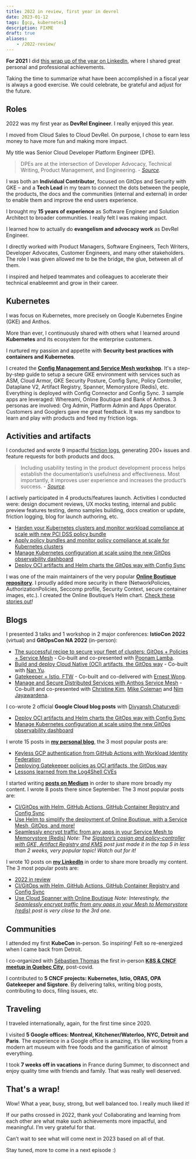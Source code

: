 ```yaml
---
title: 2022 in review, first year in devrel
date: 2023-01-12
tags: [gcp, kubernetes]
description: FIXME
draft: true
aliases:
    - /2022-review/
---
```

**For 2021** I did [this wrap up of the year on LinkedIn](https://www.linkedin.com/posts/mathieubenoitqc_googlecloud-kubernetes-canada-activity-6884693753190252544-3rau), where I shared great personal and professional achievements.

Taking the time to summarize what have been accomplished in a fiscal year is always a good exercise. We could celebrate, be grateful and adjust for the future.

## Roles

2022 was my first year as **DevRel Engineer**. I really enjoyed this year.

I moved from Cloud Sales to Cloud DevRel. On purpose, I chose to earn less money to have more fun and making more impact.

My title was Senior Cloud Developer Platform Engineer (DPE).

> DPEs are at the intersection of Developer Advocacy, Technical Writing, Product Management, and Engineering. - _[Source](https://medium.com/google-cloud/developer-programs-engineer-say-what-b12829729693)._

I was both an **Individual Contributor**, focused on GitOps and Security with GKE – and a **Tech Lead** in my team to connect the dots between the people, the products, the docs and the communities (internal and external) in order to enable them and improve the end users experience.

I brought my **15 years of experience** as Software Engineer and Solution Architect to broader communities. I really felt I was making impact.

I learned how to actually do **evangelism and advocacy work** as DevRel Engineer.

I directly worked with Product Managers, Software Engineers, Tech Writers, Developer Advocates, Customer Engineers, and many other stakeholders. The role I was given allowed me to be the bridge, the glue, between all of them.

I inspired and helped teammates and colleagues to accelerate their technical enableemnt and grow in their career.

## Kubernetes

I was focus on Kubernetes, more precisely on Google Kubernetes Engine (GKE) and Anthos.

More than ever, I continuously shared with others what I learned around **Kubernetes** and its ecosystem for the enterprise customers.

I nurtured my passion and appetite with **Security best practices with containers and Kubernetes**.

I created the [**Config Management and Service Mesh workshop**](https://acm-workshop.alwaysupalwayson.com/). It's a step-by-step guide to setup a secure GKE environment with services such as ASM, Cloud Armor, GKE Security Posture, Config Sync, Policy Controller, Dataplane V2, Artifact Registry, Spanner, Memorystore (Redis), etc. Everything is deployed with Config Connector and Config Sync. 3 sample apps are leveraged: Whereami, Online Boutique and Bank of Anthos. 3 personas are involved: Org Admin, Platform Admin and Apps Operator. Customers and Googlers gave me great feedback. It was my sandbox to learn and play with products and feed my friction logs.

## Activities and artifacts

I conducted and wrote 9 impactful [friction logs](https://developerrelations.com/developer-experience/an-introduction-to-friction-logging ), generating 200+ issues and feature requests for both products and docs.

> Including usability testing in the product development process helps establish the documentation’s usefulness and effectiveness. Most importantly, it improves user experience and increases the product’s success. - _[Source](https://medium.com/@dubemobinnaesiowu/how-to-test-technical-documentation-usability-74ad0c8d27c)._

I actively participated in 4 products/features launch. Activities I conducted were: design document reviews, UX mocks testing, internal and public preview features testing, demo samples building, docs creation or update, friction logging, blog for launch authoring, etc.
- [Harden your Kubernetes clusters and monitor workload compliance at scale with new PCI DSS policy bundle](https://cloud.google.com/blog/products/containers-kubernetes/new-pci-dss-policy-bundle/)
- [Apply policy bundles and monitor policy compliance at scale for Kubernetes clusters](https://cloud.google.com/blog/products/containers-kubernetes/apply-policy-bundles-and-monitor-policy-compliance-at-scale-for-kubernetes-clusters)
- [Manage Kubernetes configuration at scale using the new GitOps observability dashboard](https://cloud.google.com/blog/products/containers-kubernetes/manage-kubernetes-configuration-at-scale-using-the-new-gitops-observability-dashboard)
- [Deploy OCI artifacts and Helm charts the GitOps way with Config Sync ](https://cloud.google.com/blog/products/containers-kubernetes/gitops-with-oci-artifacts-and-config-sync)

I was one of the main maintainers of the very popular [**Online Boutique repository**](https://github.com/GoogleCloudPlatform/microservices-demo). I proudly added more security in there (NetworkPolicies, AuthorizationPolicies, Seccomp profile, Security Context, secure container images, etc.). I created the Online Boutique’s Helm chart. [Check these stories out](https://medium.com/p/246119e46d53)!

## Blogs

I presented 3 talks and 1 workshop in 2 major conferences: **IstioCon 2022** (virtual) and **GitOpsCon NA 2022** (in-person): 
- [The successful recipe to secure your fleet of clusters: GitOps + Policies + Service Mesh](https://sched.co/1AR95) - Co-built and co-presented with [Poonam Lamba](https://www.linkedin.com/in/poonamlamba/).
- [Build and deploy Cloud Native (OCI) artifacts, the GitOps way](https://sched.co/1AR9T) - Co-built with [Nan Yu](https://www.linkedin.com/in/nan-yu-57650618/).
- [Gatekeeper + Istio, FTW](https://events.istio.io/istiocon-2022/sessions/gatekeeper-istio/) - Co-built and co-delivered with [Ernest Wong](https://www.linkedin.com/in/chewong/).
- [Manage and Secure Distributed Services with Anthos Service Mesh](https://events.istio.io/istiocon-2022/sessions/workshop-anthos/) - Co-built and co-presented with [Christine Kim](https://www.linkedin.com/in/christine-soh-kim/), [Mike Coleman](https://www.linkedin.com/in/mikegcoleman/) and [Nim Jayawardena](https://www.linkedin.com/in/nimesha-nim-jayawardena-3b4a1396/).

I co-wrote 2 official **Google Cloud blog posts** with [Divyansh Chaturvedi](https://www.linkedin.com/in/divyanshc/):
- [Deploy OCI artifacts and Helm charts the GitOps way with Config Sync](https://cloud.google.com/blog/products/containers-kubernetes/gitops-with-oci-artifacts-and-config-sync)
- [Manage Kubernetes configuration at scale using the new GitOps observability dashboard](https://cloud.google.com/blog/products/containers-kubernetes/manage-kubernetes-configuration-at-scale-using-the-new-gitops-observability-dashboard)

I wrote 15 posts in [**my personal blog**](https://alwaysupalwayson.com), the 3 most popular posts are:
- [Keyless GCP authentication from GitHub Actions with Workload Identity Federation](https://alwaysupalwayson.com/posts/2022/01/workload-identity-federation/)
- [Deploying Gatekeeper policies as OCI artifacts, the GitOps way](https://alwaysupalwayson.com/posts/2022/09/gatekeeper-policies-as-oci-artifacts/) 
- [Lessons learned from the Log4Shell CVEs](https://alwaysupalwayson.com/posts/2021/12/log4shell/)

I started writing [**posts on Medium**](https://medium.com/@mabenoit) in order to share more broadly my content. I wrote 8 posts there since September. The 3 most popular posts are:
- [CI/GitOps with Helm, GitHub Actions, GitHub Container Registry and Config Sync](https://medium.com/p/836913e74e79)
- [Use Helm to simplify the deployment of Online Boutique, with a Service Mesh, GitOps, and more!](https://medium.com/p/246119e46d53)
- [Seamlessly encrypt traffic from any apps in your Service Mesh to Memorystore (Redis)](https://medium.com/p/64b71969318d)
_Note: The [Sigstore’s cosign and policy-controller with GKE, Artifact Registry and KMS](https://medium.com/p/7bd5b12672ea) post just made it in the top 5 in less than 2 weeks, very popular topic! Watch out for it!_

I wrote 10 posts on [**my LinkedIn**](https://www.linkedin.com/in/mathieubenoitqc/) in order to share more broadly my content. The 3 most popular posts are:
- [2022 in review](https://www.linkedin.com/posts/mathieubenoitqc_googlecloud-kubernetes-canada-activity-6884693753190252544-3rau)
- [CI/GitOps with Helm, GitHub Actions, GitHub Container Registry and Config Sync](https://www.linkedin.com/posts/mathieubenoitqc_cigitops-with-helm-github-actions-github-activity-6977611558189154304-qP_8)
- [Use Cloud Spanner with Online Boutique](https://www.linkedin.com/posts/mathieubenoitqc_use-google-cloud-spanner-with-the-online-activity-6988665215517097984-NEQo)
_Note: Interestingly, the [Seamlessly encrypt traffic from any apps in your Mesh to Memorystore (redis)](https://www.linkedin.com/posts/mathieubenoitqc_seamlessly-encrypt-traffic-from-any-apps-activity-6975129860360826880-WFLK) post is very close to the 3rd one._

## Communities

I attended my first **KubeCon** in-person. So inspiring! Felt so re-energized when I came back from Detroit.

I co-organized with [Sébastien Thomas](https://www.linkedin.com/in/prune/) the first in-person [**K8S & CNCF meetup in Quebec City**](https://community.cncf.io/events/details/cncf-quebec-presents-meetup-de-novembre-recapitulatif-de-kubecon-na-et-lightning-talk/), post-covid.

I contributed to **5 CNCF projects: Kubernetes, Istio, ORAS, OPA Gatekeeper and Sigstore**. By delivering talks, writing blog posts, contributing to docs, filing issues, etc.

## Traveling

I traveled internationally, again, for the first time since 2020.

I visited **5 Google offices: Montreal, Kitchener/Waterloo, NYC, Detroit and Paris**. The experience in a Google office is amazing, it’s like working from a modern art museum with free foods and the gamification of almost everything.

I took **7 weeks off in vacations** in France during Summer, to disconnect and enjoy quality time with friends and family. That was really well deserved.  

## That's a wrap!

Wow! What a year, busy, strong, but well balanced too. I really much liked it!

If our paths crossed in 2022, thank you!  Collaborating and learning from each other are what make such achievements more impactful, and meaningful. I’m very grateful for that.

Can’t wait to see what will come next in 2023 based on all of that.

Stay tuned, more to come in a next episode :)
